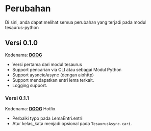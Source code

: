 # Perubahan
Di sini, anda dapat melihat semua perubahan yang terjadi pada modul tesaurus-python

## Versi 0.1.0
Kodenama: [**DOOG**](https://youtu.be/cQMLWIt9md4?t=824)
- Versi pertama dari modul tesaurus
- Support pencarian via CLI atau sebagai Modul Python
- Support aysncio/async (dengan aiohttp)
- Support mendapatkan entri lema terkait.
- Logging support.

### Versi 0.1.1
Kodenama: [**DOOG**](https://youtu.be/cQMLWIt9md4?t=824) Hotfix
- Perbaiki typo pada LemaEntri.entri
- Atur kelas_kata menjadi opsional pada `TesaurusAsync.cari`.
